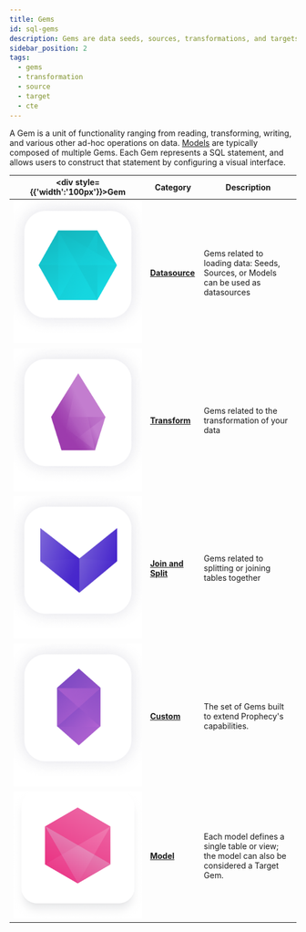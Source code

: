 ```yaml
---
title: Gems
id: sql-gems
description: Gems are data seeds, sources, transformations, and targets
sidebar_position: 2
tags:
  - gems
  - transformation
  - source
  - target
  - cte
---
```


A Gem is a unit of functionality ranging from reading, transforming, writing, and various other ad-hoc operations on data. [Models](/docs/concepts/project/models.md) are typically composed of multiple Gems. Each Gem represents a SQL statement, and allows users to construct that statement by configuring a visual interface.

<div class="gems-table">

| <div style={{'width':'100px'}}>Gem</div>      | Category                                              | Description                                                                               |
| --------------------------------------------- | ----------------------------------------------------- | ----------------------------------------------------------------------------------------- |
| ![Source](img/Source%20and%20Target.png)      | [**Datasource**](./datasources.md)                    | Gems related to loading data: Seeds, Sources, or Models can be used as datasources        |
| ![Transform](img/Transform.png)               | [**Transform**](./transformations/transformations.md) | Gems related to the transformation of your data                                           |
| ![Join and Split](img/Join%20and%20Split.png) | [**Join and Split**](./joins.md)                      | Gems related to splitting or joining tables together                                      |
| ![Custom](img/Custom.png)                     | [**Custom**](./custom/custom.md)                      | The set of Gems built to extend Prophecy's capabilities.                                  |
| ![Model](img/Model.png)                       | [**Model**](/docs/concepts/project/models.md)         | Each model defines a single table or view; the model can also be considered a Target Gem. |

</div>
